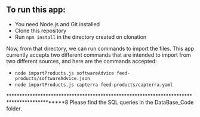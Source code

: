 ## To run this app:
- You need Node.js and Git installed
- Clone this repository
- Run `npm install` in the directory created on clonation

Now, from that directory, we can run commands to import the files.
This app currently accepts two different commands that are intended to import from two different sources, and here are the commands accepted:

- `node importProducts.js softwareAdvice feed-products/softwareAdvice.json`
- `node importProducts.js capterra feed-products/capterra.yaml`


********************************************************************************************8
Please find the SQL queries in the DataBase_Code folder. 
